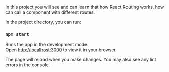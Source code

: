 
In this project you will see and can learn that how React Routing works, how can call a component with different routes.

In the project directory, you can run:



### `npm start`

Runs the app in the development mode.\
Open [http://localhost:3000](http://localhost:3000) to view it in your browser.

The page will reload when you make changes.
You may also see any lint errors in the console.

